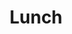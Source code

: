 ---
layout: talk
category: programme

permalink: /programme/12h30

title: "Lunch"

start_time: "12h30"
end_time: "14h00"
type: "break"

---
